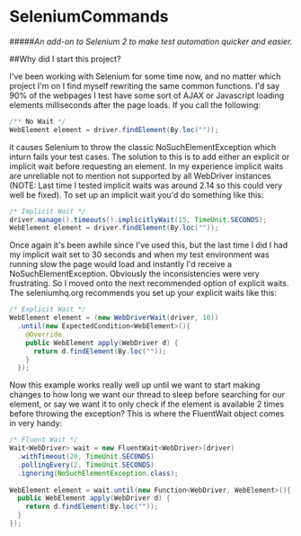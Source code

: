SeleniumCommands
================
#####*An add-on to Selenium 2 to make test automation quicker and easier.* 

##Why did I start this project?

I've been working with Selenium for some time now, and no matter which project I'm on I find myself 
rewriting the same common functions. I'd say 90% of the webpages I test have some sort of AJAX or Javascript 
loading elements milliseconds after the page loads. If you call the following:

```java
/** No Wait */
WebElement element = driver.findElement(By.loc(""));
```

it causes Selenium to throw the classic NoSuchElementException which inturn fails your test cases. 
The solution to this is to add either an explicit or implicit wait before requesting an element. 
In my experience implicit waits are unreliable not to mention not supported by all WebDriver instances 
(NOTE: Last time I tested implicit waits was around 2.14 so this could very well be fixed). To set up an 
implicit wait you'd do something like this:

```java
/* Implicit Wait */
driver.manage().timeouts().implicitlyWait(15, TimeUnit.SECONDS);
WebElement element = driver.findElement(By.loc(""));
```

Once again it's been awhile since I've used this, but the last time I did I had my implicit wait set to 30 seconds
and when my test environment was running slow the page would load and instantly I'd receive a NoSuchElementException.
Obviously the inconsistencies were very frustrating. So I moved onto the next recommended option of explicit waits.
The seleniumhq.org recommends you set up your explicit waits like this:

```java
/* Explicit Wait */
WebElement element = (new WebDriverWait(driver, 10))
  .until(new ExpectedCondition<WebElement>(){
    @Override
    public WebElement apply(WebDriver d) {
      return d.findElement(By.loc(""));
    }
  });
```

Now this example works really well up until we want to start making changes to how long we want our thread to sleep
before searching for our element, or say we want it to only check if the element is available 2 times before throwing
the exception? This is where the FluentWait object comes in very handy:

```java
/* Fluent Wait */
Wait<WebDriver> wait = new FluentWait<WebDriver>(driver)
  .withTimeout(20, TimeUnit.SECONDS)
  .pollingEvery(2, TimeUnit.SECONDS)
  .ignoring(NoSuchElementException.class);
  
WebElement element = wait.until(new Function<WebDriver, WebElement>(){
  public WebElement apply(WebDriver d) {
    return d.findElement(By.loc(""));
  }
});
```
